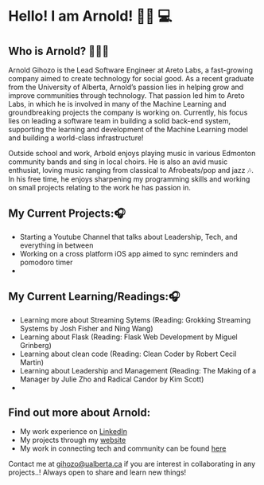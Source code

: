 # Hello! I am Arnold! 👋🏾 💻

## Who is Arnold? 🧑🏾‍💻

Arnold Gihozo is the Lead Software Engineer at Areto Labs, a fast-growing company aimed to create technology for social good. As a recent graduate from the University of Alberta, Arnold’s passion lies in helping grow and improve communities through technology. That passion led him to Areto Labs, in which he is involved in many of the Machine Learning and groundbreaking projects the company is working on. Currently, his focus lies on leading a software team in building a solid back-end system, supporting the learning and development of the Machine Learning model and building a world-class infrastructure!

Outside school and work, Arbold enjoys playing music in various Edmonton community bands and sing in local choirs. He is also an avid music enthusiat, loving music ranging from classical to Afrobeats/pop and jazz 🎶. In his free time, he enjoys sharpening my programming skills and working on small projects relating to the work he has passion in.

## My Current Projects:🎧
- Starting a Youtube Channel that talks about Leadership, Tech, and everything in between
- Working on a cross platform iOS app aimed to sync reminders and pomodoro timer
- 

## My Current Learning/Readings:🎧
- Learning more about Streaming Sytems (Reading: Grokking Streaming Systems by Josh Fisher and Ning Wang)
- Learning about Flask (Reading: Flask Web Development by Miguel Grinberg)
- Learning about clean code (Reading: Clean Coder by Robert Cecil Martin)
- Learning about Leadership and Management (Reading: The Making of a Manager by Julie Zho and Radical Candor by Kim Scott)
- 
## Find out more about Arnold:
- My work experience on [LinkedIn](https://www.linkedin.com/in/arnold-gihozo/)
- My projects through my [website](https://arnoldgih.com)
- My work in connecting tech and community can be found [here](https://vimeo.com/474012684/decd00ec5d)

Contact me at  <gihozo@ualberta.ca> if you are interest in collaborating in any projects..! Always open to share and learn new things! 

<!-- <details>
  <summary>:zap: GitHub Stats</summary>

  <img align="left" alt="Arnold Gihozo GitHub Stats" src="https://github-readme-stats.codestackr.vercel.app/api?username=ArnoldGihozo&show_icons=true&hide_border=true" />

</details> -->


